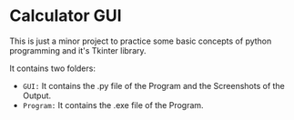 # Calculator GUI

This is just a minor project to practice some basic concepts of python programming and it's Tkinter library.

It contains two folders:

- `GUI:` It contains the .py file of the Program and the Screenshots of the Output.
- `Program:` It contains the .exe file of the Program.

